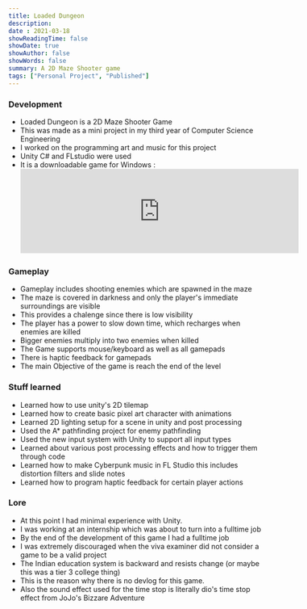 ```yaml
---
title: Loaded Dungeon
description: 
date : 2021-03-18
showReadingTime: false
showDate: true
showAuthor: false
showWords: false
summary: A 2D Maze Shooter game
tags: ["Personal Project", "Published"]
---
```



### Development
- Loaded Dungeon is a 2D Maze Shooter Game
- This was made as a mini project in my third year of Computer Science Engineering
- I worked on the programming art and music for this project
- Unity C# and FLstudio were used
- It is a downloadable game for Windows : <iframe frameborder="0" src="https://itch.io/embed/960909?dark=true" width="552" height="167"><a href="https://theawesomeshaz.itch.io/loaded-dungeon">LOADED DUNGEON by TheAwesomeShaz</a></iframe>  

### Gameplay
- Gameplay includes shooting enemies which are spawned in the maze
- The maze is covered in darkness and only the player's immediate surroundings are visible
- This provides a chalenge since there is low visibility
- The player has a power to slow down time, which recharges when enemies are killed
- Bigger enemies multiply into two enemies when killed
- The Game supports mouse/keyboard as well as all gamepads
- There is haptic feedback for gamepads  
- The main Objective of the game is reach the end of the level <br>
<!-- {{< youtube 2fK3WPo2xf0>}} -->

### Stuff learned
- Learned how to use unity's 2D tilemap
- Learned how to create basic pixel art character with animations
- Learned 2D lighting setup for a scene in unity and post processing
- Used the A* pathfinding project for enemy pathfinding
- Used the new input system with Unity to support all input types
- Learned about various post processing effects and how to trigger them through code
- Learned how to make Cyberpunk music in FL Studio this includes distortion filters and slide notes
- Learned how to program haptic feedback for certain player actions


### Lore
- At this point I had minimal experience with Unity.
- I was working at an internship which was about to turn into a fulltime job
- By the end of the development of this game I had a fulltime job
- I was extremely discouraged when the viva examiner did not consider a game to be a valid project
- The Indian education system is backward and resists change (or maybe this was a tier 3 college thing)
- This is the reason why there is no devlog for this game.
- Also the sound effect used for the time stop is literally dio's time stop effect from JoJo's Bizzare Adventure
